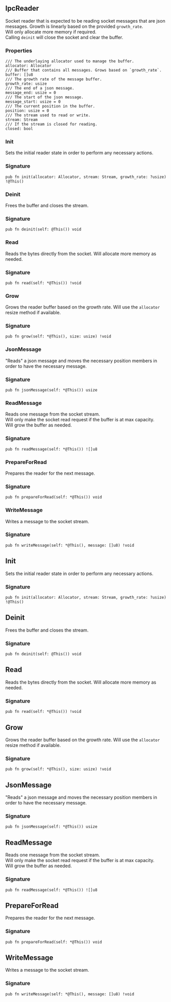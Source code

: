 ## IpcReader

Socket reader that is expected to be reading socket messages
that are json messages. Growth is linearly based on the provided `growth_rate`.\
Will only allocate more memory if required.\
Calling `deinit` will close the socket and clear the buffer.

### Properties

```zig
/// The underlaying allocator used to manage the buffer.
allocator: Allocator
/// Buffer that contains all messages. Grows based on `growth_rate`.
buffer: []u8
/// The growth rate of the message buffer.
growth_rate: usize
/// The end of a json message.
message_end: usize = 0
/// The start of the json message.
message_start: usize = 0
/// The current position in the buffer.
position: usize = 0
/// The stream used to read or write.
stream: Stream
/// If the stream is closed for reading.
closed: bool
```

### Init
Sets the initial reader state in order to perform any necessary actions.

### Signature

```zig
pub fn init(allocator: Allocator, stream: Stream, growth_rate: ?usize) !@This()
```

### Deinit
Frees the buffer and closes the stream.

### Signature

```zig
pub fn deinit(self: @This()) void
```

### Read
Reads the bytes directly from the socket. Will allocate more memory as needed.

### Signature

```zig
pub fn read(self: *@This()) !void
```

### Grow
Grows the reader buffer based on the growth rate. Will use the `allocator` resize
method if available.

### Signature

```zig
pub fn grow(self: *@This(), size: usize) !void
```

### JsonMessage
"Reads" a json message and moves the necessary position members in order
to have the necessary message.

### Signature

```zig
pub fn jsonMessage(self: *@This()) usize
```

### ReadMessage
Reads one message from the socket stream.\
Will only make the socket read request if the buffer is at max capacity.\
Will grow the buffer as needed.

### Signature

```zig
pub fn readMessage(self: *@This()) ![]u8
```

### PrepareForRead
Prepares the reader for the next message.

### Signature

```zig
pub fn prepareForRead(self: *@This()) void
```

### WriteMessage
Writes a message to the socket stream.

### Signature

```zig
pub fn writeMessage(self: *@This(), message: []u8) !void
```

## Init
Sets the initial reader state in order to perform any necessary actions.

### Signature

```zig
pub fn init(allocator: Allocator, stream: Stream, growth_rate: ?usize) !@This()
```

## Deinit
Frees the buffer and closes the stream.

### Signature

```zig
pub fn deinit(self: @This()) void
```

## Read
Reads the bytes directly from the socket. Will allocate more memory as needed.

### Signature

```zig
pub fn read(self: *@This()) !void
```

## Grow
Grows the reader buffer based on the growth rate. Will use the `allocator` resize
method if available.

### Signature

```zig
pub fn grow(self: *@This(), size: usize) !void
```

## JsonMessage
"Reads" a json message and moves the necessary position members in order
to have the necessary message.

### Signature

```zig
pub fn jsonMessage(self: *@This()) usize
```

## ReadMessage
Reads one message from the socket stream.\
Will only make the socket read request if the buffer is at max capacity.\
Will grow the buffer as needed.

### Signature

```zig
pub fn readMessage(self: *@This()) ![]u8
```

## PrepareForRead
Prepares the reader for the next message.

### Signature

```zig
pub fn prepareForRead(self: *@This()) void
```

## WriteMessage
Writes a message to the socket stream.

### Signature

```zig
pub fn writeMessage(self: *@This(), message: []u8) !void
```

